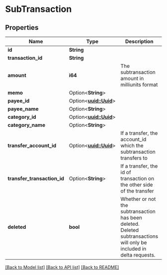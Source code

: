 # SubTransaction

## Properties

Name | Type | Description | Notes
------------ | ------------- | ------------- | -------------
**id** | **String** |  | 
**transaction_id** | **String** |  | 
**amount** | **i64** | The subtransaction amount in milliunits format | 
**memo** | Option<**String**> |  | [optional]
**payee_id** | Option<[**uuid::Uuid**](uuid::Uuid.md)> |  | [optional]
**payee_name** | Option<**String**> |  | [optional]
**category_id** | Option<[**uuid::Uuid**](uuid::Uuid.md)> |  | [optional]
**category_name** | Option<**String**> |  | [optional]
**transfer_account_id** | Option<[**uuid::Uuid**](uuid::Uuid.md)> | If a transfer, the account_id which the subtransaction transfers to | [optional]
**transfer_transaction_id** | Option<**String**> | If a transfer, the id of transaction on the other side of the transfer | [optional]
**deleted** | **bool** | Whether or not the subtransaction has been deleted.  Deleted subtransactions will only be included in delta requests. | 

[[Back to Model list]](../README.md#documentation-for-models) [[Back to API list]](../README.md#documentation-for-api-endpoints) [[Back to README]](../README.md)


